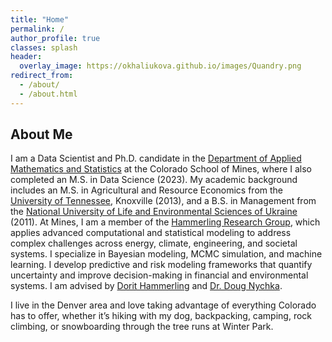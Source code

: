 ```yaml
---
title: "Home"
permalink: /
author_profile: true
classes: splash
header:
  overlay_image: https://okhaliukova.github.io/images/Quandry.png
redirect_from:
  - /about/
  - /about.html
---
```


About Me
------
I am a Data Scientist and Ph.D. candidate in the <a href="https://ams.mines.edu/" target="_blank">Department of Applied Mathematics and Statistics</a> at the Colorado School of Mines, where I also completed an M.S. in Data Science (2023). My academic background includes an M.S. in Agricultural and Resource Economics from the <a href="https://www.utk.edu/" target="_blank">University of Tennessee</a>, Knoxville (2013), and a B.S. in Management from the <a href="https://nubip.edu.ua/en" target="_blank">National University of Life and Environmental Sciences of Ukraine</a> (2011). At Mines, I am a member of the <a href="https://ams.mines.edu/hammerling-research-group/" target="_blank">Hammerling Research Group</a>, which applies advanced computational and statistical modeling to address complex challenges across energy, climate, engineering, and societal systems. I specialize in Bayesian modeling, MCMC simulation, and machine learning. I develop predictive and risk modeling frameworks that quantify uncertainty and improve decision-making in financial and environmental systems. I am advised by <a href="https://ams.mines.edu/project/hammerling-dorit/" target="_blank">Dorit Hammerling</a> and <a href="https://dnychka.github.io/" target="_blank">Dr. Doug Nychka</a>.

I live in the Denver area and love taking advantage of everything Colorado has to offer, whether it’s hiking with my dog, backpacking, camping, rock climbing, or snowboarding through the tree runs at Winter Park.
